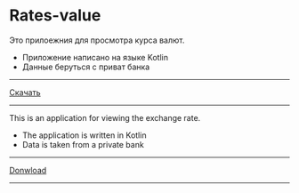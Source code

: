 # Rates-value

Это прилоежния для просмотра курса валют.

+ Приложение написано на языке Kotlin
+ Данные беруться с приват банка

---
[Скачать](https://t.me/apkPublicPrograms/7)

---


This is an application for viewing the exchange rate.

+ The application is written in Kotlin
+ Data is taken from a private bank
---
[Donwload](https://t.me/apkPublicPrograms/7)

---